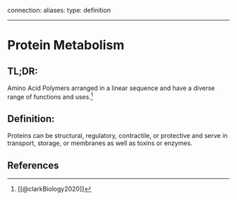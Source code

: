 
connection:
aliases: 
type: definition

---

# Protein Metabolism

## TL;DR:
Amino Acid Polymers arranged in a linear sequence and have a diverse range of functions and uses.[^1]

## Definition:
Proteins can be structural, regulatory, contractile, or protective and serve in transport, storage, or membranes as well as toxins or enzymes.



## References
[^1]: [[@clarkBiology2020]]
